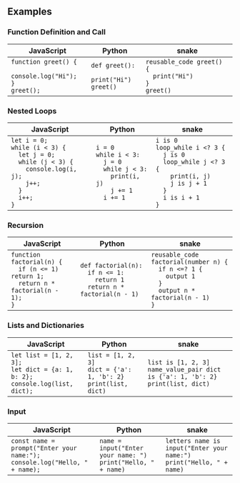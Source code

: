 ## Examples

### Function Definition and Call

| JavaScript                                                          | Python                                         | snake                                                                    |
| ------------------------------------------------------------------- | ---------------------------------------------- | ------------------------------------------------------------------------ |
| `function greet() {`<br>`  console.log("Hi");`<br>`}`<br>`greet();` | `def greet():`<br>`  print("Hi")`<br>`greet()` | `reusable_code greet() {`<br>`  print("Hi")`<br>`}`<br>`greet()` |

### Nested Loops

| JavaScript                                                                                                                                       | Python                                                                                                        | snake                                                                                                                                                 |
| ------------------------------------------------------------------------------------------------------------------------------------------------ | ------------------------------------------------------------------------------------------------------------- | ----------------------------------------------------------------------------------------------------------------------------------------------------- |
| `let i = 0;`<br>`while (i < 3) {`<br>`  let j = 0;`<br>`  while (j < 3) {`<br>`    console.log(i, j);`<br>`    j++;`<br>`  }`<br>`  i++;`<br>`}` | `i = 0`<br>`while i < 3:`<br>`  j = 0`<br>`  while j < 3:`<br>`    print(i, j)`<br>`    j += 1`<br>`  i += 1` | `i is 0`<br>`loop_while i <? 3 {`<br>`  j is 0`<br>`  loop_while j <? 3 {`<br>`    print(i, j)`<br>`    j is j + 1`<br>`  }`<br>`  i is i + 1`<br>`}` |

### Recursion

| JavaScript                                                                                        | Python                                                                                     | snake                                                                                                                          |
| ------------------------------------------------------------------------------------------------- | ------------------------------------------------------------------------------------------ | ------------------------------------------------------------------------------------------------------------------------------ |
| `function factorial(n) {`<br>`  if (n <= 1) return 1;`<br>`  return n * factorial(n - 1);`<br>`}` | `def factorial(n):`<br>`  if n <= 1:`<br>`    return 1`<br>`  return n * factorial(n - 1)` | `reusable_code factorial(number n) {`<br>`  if n <=? 1 {`<br>`    output 1`<br>`  }`<br>`  output n * factorial(n - 1)`<br>`}` |

### Lists and Dictionaries

| JavaScript                                                                          | Python                                                                 | snake                                                                                    |
| ----------------------------------------------------------------------------------- | ---------------------------------------------------------------------- | ---------------------------------------------------------------------------------------- |
| `let list = [1, 2, 3];`<br>`let dict = {a: 1, b: 2};`<br>`console.log(list, dict);` | `list = [1, 2, 3]`<br>`dict = {'a': 1, 'b': 2}`<br>`print(list, dict)` | `list is [1, 2, 3]`<br>`name_value_pair dict is {'a': 1, 'b': 2}`<br>`print(list, dict)` |

### Input

| JavaScript                                                                     | Python                                                           | snake                                                                    |
| ------------------------------------------------------------------------------ | ---------------------------------------------------------------- | ------------------------------------------------------------------------ |
| `const name = prompt("Enter your name:");`<br>`console.log("Hello, " + name);` | `name = input("Enter your name: ")`<br>`print("Hello, " + name)` | `letters name is input("Enter your name:")`<br>`print("Hello, " + name)` |
